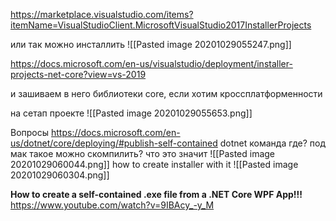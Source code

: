 https://marketplace.visualstudio.com/items?itemName=VisualStudioClient.MicrosoftVisualStudio2017InstallerProjects

или так можно инсталлить
![[Pasted image 20201029055247.png]]


https://docs.microsoft.com/en-us/visualstudio/deployment/installer-projects-net-core?view=vs-2019


и зашиваем в него библиотеки core, если хотим кроссплатформенности

на сетап проекте
![[Pasted image 20201029055653.png]]

Вопросы
https://docs.microsoft.com/en-us/dotnet/core/deploying/#publish-self-contained
dotnet команда где?
под мак такое можно скомпилить?
что это значит ![[Pasted image 20201029060044.png]]
how to create installer with it ![[Pasted image 20201029060304.png]]

**How to create a self-contained .exe file from a .NET Core WPF App!!!**
https://www.youtube.com/watch?v=9IBAcy_-y_M
